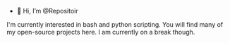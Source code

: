 - 👋 Hi, I’m @Repositoir

I'm currently interested in bash and python scripting. 
You will find many of my open-source projects here.
I am currently on a break though.

<!---
Repositoir/Repositoir is a ✨ special ✨ repository because its `README.md` (this file) appears on your GitHub profile.
You can click the Preview link to take a look at your changes.
--->
